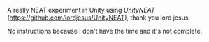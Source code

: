 A really NEAT experiment in Unity using *UnityNEAT* (https://github.com/lordjesus/UnityNEAT), thank you lord jesus.

No instructions because I don't have the time and it's not complete.

